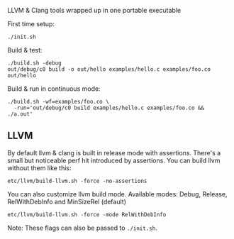 LLVM & Clang tools wrapped up in one portable executable

First time setup:

    ./init.sh

Build & test:

    ./build.sh -debug
    out/debug/c0 build -o out/hello examples/hello.c examples/foo.co
    out/hello

Build & run in continuous mode:

    ./build.sh -wf=examples/foo.co \
      -run='out/debug/c0 build examples/hello.c examples/foo.co && ./a.out'


## LLVM

By default llvm & clang is built in release mode with assertions.
There's a small but noticeable perf hit introduced by assertions.
You can build llvm without them like this:

    etc/llvm/build-llvm.sh -force -no-assertions

You can also customize llvm build mode.
Available modes: Debug, Release, RelWithDebInfo and MinSizeRel (default)

    etc/llvm/build-llvm.sh -force -mode RelWithDebInfo

Note: These flags can also be passed to `./init.sh`.
